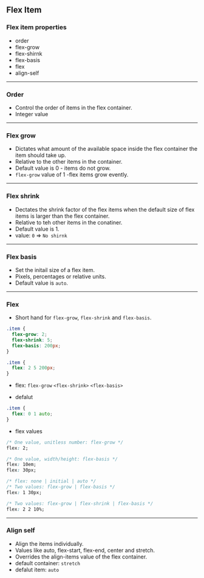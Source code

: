 ## Flex Item

### Flex item properties

- order
- flex-grow
- flex-shirnk
- flex-basis
- flex
- align-self

---

### Order

- Control the order of items in the flex container.
- Integer value

---

### Flex grow

- Dictates what amount of the available space inside the flex container the item should take up.
- Relative to the other items in the container.
- Default value is 0 - items do not grow.
- `flex-grow` value of 1 -flex items grow evently.

---

### Flex shrink

- Dectates the shrink factor of the flex items when the default size of flex items is larger than the flex container.
- Relative to teh other items in the conatiner.
- Default value is 1.
- value: `0` => `No shirnk`

---

### Flex basis

- Set the initail size of a flex item.
- Pixels, percentages or relative units.
- Default value is `auto`.

---

### Flex

- Short hand for `flex-grow`, `flex-shrink` and `flex-basis`.

```css
.item {
  flex-grow: 2;
  flex-shrink: 5;
  flex-basis: 200px;
}
```

```css
.item {
  flex: 2 5 200px;
}
```

- flex: `flex-grow` `<flex-shrink>` `<flex-basis>`


- defalut

```css
.item {
  flex: 0 1 auto;
}
```

- flex values

```css
/* One value, unitless number: flex-grow */
flex: 2;

/* One value, width/height: flex-basis */
flex: 10em;
flex: 30px;

/* flex: none | initial | auto */
/* Two values: flex-grow | flex-basis */
flex: 1 30px;

/* Two values: flex-grow | flex-shrink | flex-basis */
flex: 2 2 10%;
```

---


### Align self

- Align the items individually.
- Values like auto, flex-start, flex-end, center and stretch.
- Overrides the align-items value of the flex container.
- default container: `stretch`
- defalut item: `auto`